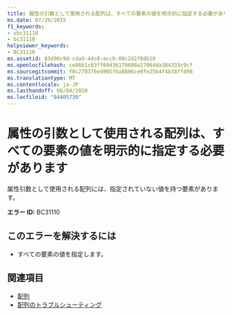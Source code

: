 ```yaml
---
title: 属性の引数として使用される配列は、すべての要素の値を明示的に指定する必要があります
ms.date: 07/20/2015
f1_keywords:
- vbc31110
- bc31110
helpviewer_keywords:
- BC31110
ms.assetid: 83d96c9d-cda9-44c0-accb-08c2d2f8db10
ms.openlocfilehash: ce86b1c63ff69d36170608a27064da384333c9cf
ms.sourcegitcommit: f8c270376ed905f6a8896ce0fe25b4f4b38ff498
ms.translationtype: MT
ms.contentlocale: ja-JP
ms.lasthandoff: 06/04/2020
ms.locfileid: "84405730"
---
```

# <a name="arrays-used-as-attribute-arguments-are-required-to-explicitly-specify-values-for-all-elements"></a>属性の引数として使用される配列は、すべての要素の値を明示的に指定する必要があります
属性引数として使用される配列には、指定されていない値を持つ要素があります。  
  
 **エラー ID:** BC31110  
  
## <a name="to-correct-this-error"></a>このエラーを解決するには  
  
- すべての要素の値を指定します。  
  
## <a name="see-also"></a>関連項目

- [配列](../programming-guide/language-features/arrays/index.md)
- [配列のトラブルシューティング](../programming-guide/language-features/arrays/troubleshooting-arrays.md)
